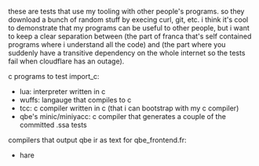 these are tests that use my tooling with other people's programs. 
so they download a bunch of random stuff by execing curl, git, etc. 
i think it's cool to demonstrate that my programs can be useful to other people, 
but i want to keep a clear separation between (the part of franca that's self contained 
programs where i understand all the code) and (the part where you suddenly have 
a transitive dependency on the whole internet so the tests fail when cloudflare has an outage).

c programs to test import_c:
- lua: interpreter written in c
- wuffs: langauge that compiles to c
- tcc: c compiler written in c (that i can bootstrap with my c compiler)
- qbe's minic/miniyacc: c compiler that generates a couple of the committed .ssa tests

compilers that output qbe ir as text for qbe_frontend.fr:
- hare
